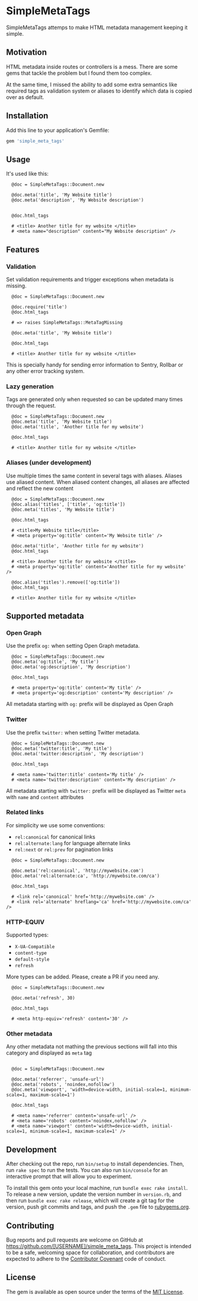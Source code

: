 # SimpleMetaTags

SimpleMetaTags attemps to make HTML metadata management keeping it simple.

## Motivation

HTML metadata inside routes or controllers is a mess. There are
some gems that tackle the problem but I found them too complex.

At the same time, I missed the ability to add some extra semantics like required tags as validation system or aliases to identify which data is copied over as default.

## Installation

Add this line to your application's Gemfile:

```ruby
gem 'simple_meta_tags'
```

## Usage


It's used like this:

```
  @doc = SimpleMetaTags::Document.new

  @doc.meta('title', 'My Website title')
  @doc.meta('description', 'My Website description')


  @doc.html_tags

  # <title> Another title for my website </title>
  # <meta name="description" content="My Website description" />

```


## Features

### Validation

Set validation requirements and trigger exceptions when metadata is
missing.

```
  @doc = SimpleMetaTags::Document.new

  @doc.require('title')
  @doc.html_tags

  # => raises SimpleMetaTags::MetaTagMissing

  @doc.meta('title', 'My Website title')

  @doc.html_tags

  # <title> Another title for my website </title>

```

This is specially handy for sending error information to Sentry, Rollbar or
any other error tracking system.

### Lazy generation

Tags are generated only when requested so can be updated many times through the request.

```
  @doc = SimpleMetaTags::Document.new
  @doc.meta('title', 'My Website title')
  @doc.meta('title', 'Another title for my website')

  @doc.html_tags

  # <title> Another title for my website </title>

```

### Aliases (under development)
Use multiple times the same content in several tags with aliases.
Aliases use aliased content. When aliased content changes, all aliases
are affected and reflect the new content


```
  @doc = SimpleMetaTags::Document.new
  @doc.alias('titles', ['title', 'og:title'])
  @doc.meta('titles', 'My Website title')

  @doc.html_tags

  # <title>My Website title</title>
  # <meta property='og:title' content='My Website title' />

  @doc.meta('title', 'Another title for my website')
  @doc.html_tags

  # <title> Another title for my website </title>
  # <meta property='og:title' content='Another title for my website' />

  @doc.alias('titles').remove(['og:title'])
  @doc.html_tags

  # <title> Another title for my website </title>
```

## Supported metadata

### Open Graph

Use the prefix `og:` when setting Open Graph metadata.

```
  @doc = SimpleMetaTags::Document.new
  @doc.meta('og:title', 'My title')
  @doc.meta('og:description', 'My description')

  @doc.html_tags

  # <meta property='og:title' content='My title' />
  # <meta property='og:description' content='My description' />

```
All metadata starting with `og:` prefix will be displayed as Open Graph

### Twitter

Use the prefix `twitter:` when setting Twitter metadata.

```
  @doc = SimpleMetaTags::Document.new
  @doc.meta('twitter:title', 'My title')
  @doc.meta('twitter:description', 'My description')

  @doc.html_tags

  # <meta name='twitter:title' content='My title' />
  # <meta name='twitter:description' content='My description' />

```

All metadata starting with `twitter:` prefix will be displayed as
Twitter `meta` with `name` and `content` attributes

### Related links

For simplicity we use some conventions:

* `rel:canonical` for canonical links
* `rel:alternate:lang` for language alternate links
* `rel:next` or `rel:prev` for pagination links


```
  @doc = SimpleMetaTags::Document.new

  @doc.meta('rel:canonical', 'http://mywebsite.com')
  @doc.meta('rel:alternate:ca', 'http://mywebsite.com/ca')

  @doc.html_tags

  # <link rel='canonical' href='http://mywebsite.com' />
  # <link rel='alternate' hreflang='ca' href='http://mywebsite.com/ca' />

```

### HTTP-EQUIV

Supported types:

* `X-UA-Compatible`
* `content-type`
* `default-style`
* `refresh`

More types can be added. Please, create a PR if you need any.


```
  @doc = SimpleMetaTags::Document.new

  @doc.meta('refresh', 30)

  @doc.html_tags

  # <meta http-equiv='refresh' content='30' />

```

### Other metadata

Any other metadata not mathing the previous sections will fall into this
category and displayed as `meta` tag

```

  @doc = SimpleMetaTags::Document.new

  @doc.meta('referrer', 'unsafe-url')
  @doc.meta('robots', 'noindex,nofollow')
  @doc.meta('viewport', 'width=device-width, initial-scale=1, minimum-scale=1, maximum-scale=1')

  @doc.html_tags

  # <meta name='referrer' content='unsafe-url' />
  # <meta name='robots' content='noindex,nofollow' />
  # <meta name='viewport' content='width=device-width, initial-scale=1, minimum-scale=1, maximum-scale=1' />

```


## Development

After checking out the repo, run `bin/setup` to install dependencies. Then, run `rake spec` to run the tests. You can also run `bin/console` for an interactive prompt that will allow you to experiment.

To install this gem onto your local machine, run `bundle exec rake install`. To release a new version, update the version number in `version.rb`, and then run `bundle exec rake release`, which will create a git tag for the version, push git commits and tags, and push the `.gem` file to [rubygems.org](https://rubygems.org).

## Contributing

Bug reports and pull requests are welcome on GitHub at https://github.com/[USERNAME]/simple_meta_tags. This project is intended to be a safe, welcoming space for collaboration, and contributors are expected to adhere to the [Contributor Covenant](http://contributor-covenant.org) code of conduct.


## License

The gem is available as open source under the terms of the [MIT License](http://opensource.org/licenses/MIT).

